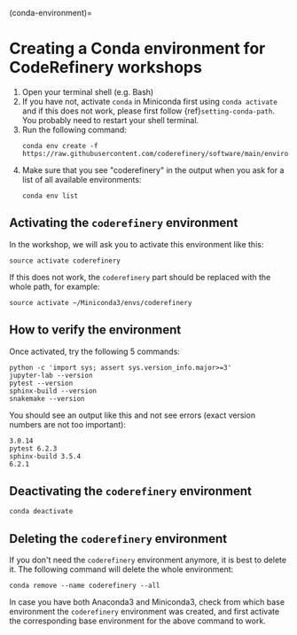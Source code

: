 (conda-environment)=

# Creating a Conda environment for CodeRefinery workshops

1. Open your terminal shell (e.g. Bash)
2. If you have not, activate `conda` in Miniconda first using `conda activate` and if this does not
   work, please first follow {ref}`setting-conda-path`.  You probably
   need to restart your shell terminal.
3. Run the following command:
   ```
   conda env create -f https://raw.githubusercontent.com/coderefinery/software/main/environment.yml
   ```
4. Make sure that you see "coderefinery" in the output when you ask for a list of all available environments:
   ```
   conda env list
   ```


## Activating the `coderefinery` environment

In the workshop, we will ask you to activate this environment like this:
```shell
source activate coderefinery
```

If this does not work, the `coderefinery` part should be replaced with the whole path, for example:
```shell
source activate ~/Miniconda3/envs/coderefinery
```


## How to verify the environment

Once activated, try the following 5 commands:
```shell
python -c 'import sys; assert sys.version_info.major>=3'
jupyter-lab --version
pytest --version
sphinx-build --version
snakemake --version
```

You should see an output like this and not see errors (exact version numbers are not too important):
```text
3.0.14
pytest 6.2.3
sphinx-build 3.5.4
6.2.1
```


## Deactivating the `coderefinery` environment

```shell
conda deactivate
```


## Deleting the `coderefinery` environment

If you don't need the `coderefinery` environment anymore, it is best to delete
it. The following command will delete the whole environment:
```shell
conda remove --name coderefinery --all
```

In case you have both Anaconda3 and Miniconda3, check from which base
environment the `coderefinery` environment was created, and first activate the
corresponding base environment for the above command to work.
